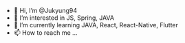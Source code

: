 - 👋 Hi, I’m @Jukyung94
- 👀 I’m interested in JS, Spring, JAVA
- 🌱 I’m currently learning JAVA, React, React-Native, Flutter
- 📫 How to reach me ...

<!---
Jukyung94/Jukyung94 is a ✨ special ✨ repository because its `README.md` (this file) appears on your GitHub profile.
You can click the Preview link to take a look at your changes.
--->
